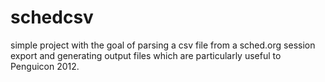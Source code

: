 schedcsv
========

simple project with the goal of parsing a csv file from a sched.org session export and generating output files which are particularly useful to Penguicon 2012.
